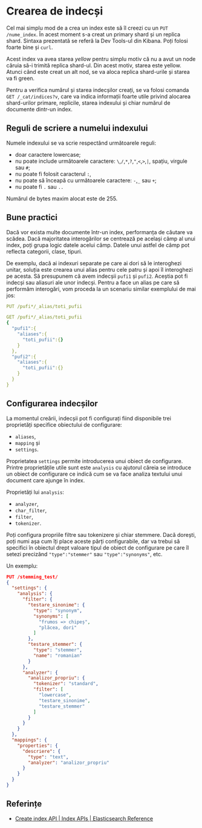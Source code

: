 # Crearea de indecși

Cel mai simplu mod de a crea un index este să îl creezi cu un `PUT /nume_index`. În acest moment s-a creat un primary shard și un replica shard. Sintaxa prezentată se referă la Dev Tools-ul din Kibana. Poți folosi foarte bine și `curl`.

Acest index va avea starea *yellow* pentru simplu motiv că nu a avut un node căruia să-i trimită replica shard-ul. Din acest motiv, starea este yellow. Atunci când este creat un alt nod, se va aloca replica shard-urile și starea va fi green.

Pentru a verifica numărul și starea indecșilor creați, se va folosi comanda `GET /_cat/indices?v`, care va indica informații foarte utile privind alocarea shard-urilor primare, replicile, starea indexului și chiar numărul de documente dintr-un index.

## Reguli de scriere a numelui indexului

Numele indexului se va scrie respectând următoarele reguli:

- doar caractere lowercase;
- nu poate include următoarele caractere: `\`,`/`,`*`,`?`,`"`,`<`,`>`,`|`, spațiu, virgule sau `#`;
- nu poate fi folosit caracterul `:`,
- nu poate să înceapă cu următoarele caractere: `-`,`_` sau `+`;
- nu poate fi `.` sau `..`

Numărul de bytes maxim alocat este de 255.

## Bune practici

Dacă vor exista multe documente într-un index, performanța de căutare va scădea. Dacă majoritatea interogărilor se centrează pe același câmp al unui index, poți grupa logic datele acelui câmp. Datele unui astfel de câmp pot reflecta categorii, clase, tipuri.

De exemplu, dacă ai indexuri separate pe care ai dori să le interoghezi unitar, soluția este crearea unui alias pentru cele patru și apoi îl interoghezi pe acesta. Să presupunem că avem indecșii `pufi1` și `pufi2`. Aceștia pot fi indecși sau aliasuri ale unor indecși. Pentru a face un alias pe care să performăm interogări, vom proceda la un scenariu similar exemplului de mai jos:

```yaml
PUT /pufi*/_alias/toti_pufii

GET /pufi*/_alias/toti_pufii
{
  "pufi1":{
    "aliases":{
      "toti_pufii":{}
    }
  },
  "pufi2":{
    "aliases":{
      "toti_pufii":{}
    }
  }
}
```

## Configurarea indecșilor

La momentul creării, indecșii pot fi configurați fiind disponibile trei proprietăți specifice obiectului de configurare:

- `aliases`,
- `mapping` și
- `settings`.

Proprietatea `settings` permite introducerea unui obiect de configurare. Printre proprietățile utile sunt este `analysis` cu ajutorul căreia se introduce un obiect de configurare ce indică cum se va face analiza textului unui document care ajunge în index.

Proprietăți lui `analysis`:

- `analyzer`,
- `char_filter`,
- `filter`,
- `tokenizer`.

Poți configura propriile filtre sau tokenizere și chiar stemmere. Dacă dorești, poți numi așa cum îți place aceste părți configurabile, dar va trebui să specifici în obiectul drept valoare tipul de obiect de configurare pe care îl setezi precizând `"type":"stemmer"` sau `"type":"synonyms"`, etc.

Un exemplu:

```json
PUT /stemming_test/
{
  "settings": {
    "analysis": {
      "filter": {
        "testare_sinonime": {
          "type": "synonym",
          "synonyms": [
            "frumos => chipeș",
            "plăcea, dori"
          ]
        },
        "testare_stemmer": {
          "type": "stemmer",
          "name": "romanian"
        }
      },
      "analyzer": {
        "analizor_propriu": {
          "tokenizer": "standard",
          "filter": [
            "lowercase",
            "testare_sinonime",
            "testare_stemmer"
          ]
        }
      }
    }
  },
  "mappings": {
    "properties": {
      "descriere": {
        "type": "text",
        "analyzer": "analizor_propriu"
      }
    }
  }
}
```

## Referințe

- [Create index API | Index APIs | Elasticsearch Reference](https://www.elastic.co/guide/en/elasticsearch/reference/current/indices-create-index.html)
